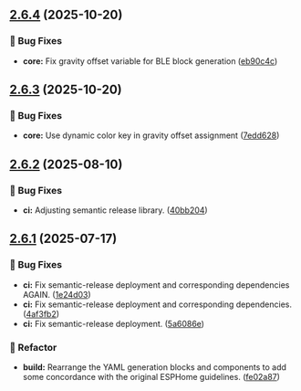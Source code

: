 ## [2.6.4](https://github.com/bananabrewery/TiltSenseFirmwareBuilder/compare/v2.6.3...v2.6.4) (2025-10-20)

### 🐛 Bug Fixes

* **core:** Fix gravity offset variable for BLE block generation ([eb90c4c](https://github.com/bananabrewery/TiltSenseFirmwareBuilder/commit/eb90c4c77e5c831fed104e3301fe9efa154aea3d))

## [2.6.3](https://github.com/bananabrewery/TiltSenseFirmwareBuilder/compare/v2.6.2...v2.6.3) (2025-10-20)

### 🐛 Bug Fixes

* **core:** Use dynamic color key in gravity offset assignment ([7edd628](https://github.com/bananabrewery/TiltSenseFirmwareBuilder/commit/7edd628bbc07610be0a9de8b651e10124870b831))

## [2.6.2](https://github.com/bananabrewery/TiltSenseFirmwareBuilder/compare/v2.6.1...v2.6.2) (2025-08-10)

### 🐛 Bug Fixes

- **ci:** Adjusting semantic release library. ([40bb204](https://github.com/bananabrewery/TiltSenseFirmwareBuilder/commit/40bb204bd320532c2600511292cfe01915e1631c))

## [2.6.1](https://github.com/bananabrewery/TiltSenseFirmwareBuilder/compare/v2.6.0...v2.6.1) (2025-07-17)

### 🐛 Bug Fixes

- **ci:** Fix semantic-release deployment and corresponding dependencies AGAIN. ([1e24d03](https://github.com/bananabrewery/TiltSenseFirmwareBuilder/commit/1e24d0384881e1384b3894da4c6ff39fbea0e559))
- **ci:** Fix semantic-release deployment and corresponding dependencies. ([4af3fb2](https://github.com/bananabrewery/TiltSenseFirmwareBuilder/commit/4af3fb269ccd272b962679581e5ad9b19a34a094))
- **ci:** Fix semantic-release deployment. ([5a6086e](https://github.com/bananabrewery/TiltSenseFirmwareBuilder/commit/5a6086e24a17d9e176d92c1a51bfd604d08700a9))

### 🧹 Refactor

- **build:** Rearrange the YAML generation blocks and components to add some concordance with the original ESPHome guidelines. ([fe02a87](https://github.com/bananabrewery/TiltSenseFirmwareBuilder/commit/fe02a875980e104b83483e5b3b3ef7c9baf9c34b))
